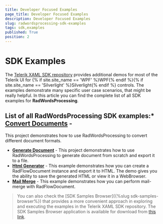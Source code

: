 ```yaml
---
title: Developer Focused Examples
page_title: Developer Focused Examples
description: Developer Focused Examples
slug: radwordsprocessing-sdk-examples
tags: sdk,examples
published: True
position: 2
---
```


# SDK Examples

The [Telerik XAML SDK repository](https://github.com/telerik/xaml-sdk/tree/master/) provides additional demos for most of the Telerik UI for {% if site.site_name == 'WPF' %}WPF{% endif %}{% if site.site_name == 'Silverlight' %}Silverlight{% endif %} controls. The examples demonstrate many specific user case scenarios, that might be really helpful. In this article you can find the complete list of all SDK examples for __RadWordsProcessing__.

## List of all RadWordsProcessing SDK examples:* __[Convert Documents](https://github.com/telerik/xaml-sdk/tree/master/WordsProcessing/ConvertDocuments)__ - 
This project demonstrates how to use RadWordsProcessing to convert different document formats.
* __[Generate Document](https://github.com/telerik/xaml-sdk/tree/master/WordsProcessing/GenerateDocument)__ - 
This project demonstrates how to use RadWordsProcessing to generate document from scratch and export it to a file.
* __[Html Generator](https://github.com/telerik/xaml-sdk/tree/master/WordsProcessing/HtmlGenerator)__ - 
This example demonstrates how you can create a RadFlowDocument instance and export it to HTML. The demo gives you the ability to save the generated HTML or view it in a WebBrowser.
* __[Mail Merge](https://github.com/telerik/xaml-sdk/tree/master/WordsProcessing/MailMerge)__ - 
This example demonstrates how you can perform mail-merge with RadFlowDocument.


>You can also check the [SDK Samples Browser]({%slug sdk-samples-browser%}) that provides a more convenient approach in exploring and executing the examples in the Telerik XAML SDK repository. The SDK Samples Browser application is available for download from [this link](http://demos.telerik.com/xaml-sdkbrowser/).